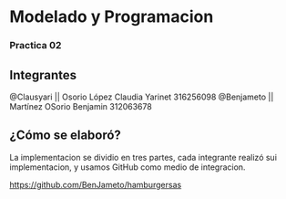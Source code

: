 # Modelado y Programacion 
### Practica 02

## Integrantes

@Clausyari || Osorio López Claudia Yarinet 316256098
@Benjameto || Martínez OSorio Benjamin 312063678


## ¿Cómo se elaboró?
La implementacion se dividio en tres partes, cada integrante realizó sui implementacion, y usamos GitHub como medio de integracion.

https://github.com/BenJameto/hamburgersas
